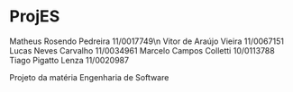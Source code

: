 ProjES
======

Matheus Rosendo Pedreira  11/0017749\n
Vitor de Araújo Vieira    11/0067151
Lucas Neves Carvalho      11/0034961
Marcelo Campos Colletti   10/0113788
Tiago Pigatto Lenza       11/0020987

Projeto da matéria Engenharia de Software
